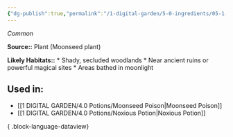 ```yaml
---
{"dg-publish":true,"permalink":"/1-digital-garden/5-0-ingredients/05-1-plants/cluster-of-moonseed-berries/","tags":["ingredient","common"]}
---
```


*Common*

**Source::** Plant (Moonseed plant)

**Likely Habitats::** * Shady, secluded woodlands * Near ancient ruins or powerful magical sites * Areas bathed in moonlight

## Used in:

- [[1 DIGITAL GARDEN/4.0 Potions/Moonseed Poison\|Moonseed Poison]]
- [[1 DIGITAL GARDEN/4.0 Potions/Noxious Potion\|Noxious Potion]]

{ .block-language-dataview}

